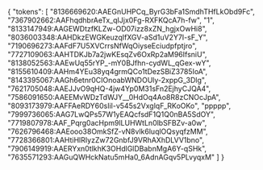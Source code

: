 {
  "tokens": [
    "8136669620:AAEGnUHPCq_ByrG3bFa1SmdhTHfLkObd9Fc",
    "7367902662:AAFhqdhbrAeTx_qIJjx0Fg-RXFKQcA7h-fw",
    "1",
    "8133147949:AAGEWDtzfKLZw-OD07izz8xZN_hgjxOwHi8",
    "8036003348:AAHDkzEWGKeuzqIfXGV-aSd1uV2Y7I-sF_Y",
    "7190696273:AAFdF7U5XVCrrsNfWqOiyseEciudpfptjro",
    "7727109063:AAHTDKJb7a2jwKEsqZv6OxRp2aM96IfsniU",
    "8138052563:AAEwUq55rYP_-mY0BJfhn-cydWL_qGex-wY",
    "8155610409:AAHm4YEu38yq4grmQCo1tDezSBiZ3785IoA",
    "8143395067:AAGh6etnr0CIOnoabWNDOUly-2xppG_3Dlg",
    "7621705048:AAEJJvO9qHQ-4jw4Yp0M31sFn2EjhyCJQA4",
    "7586091650:AAEEMvWDzTdWJY__0HdOq4Ao8R8zCNOcJpA",
    "8093173979:AAFFAeRDY60sIil-v545s2VxglqF_RKoOKo",
    "ppppp",
    "7999736065:AAG7LwQPs57W1yEAQcfsdF1Q1Q0nBA5SdOY",
    "7719807978:AAF_Pqrg0acHpm9lLUHWtLn0lbSFBZv-a0w",
    "7626796468:AAEooo38OmkSfZ-vN8vlk6luqlOQsyqfzMM",
    "7728366801:AAHtiHlRIyzZw72GnbfJ9VRhAXhDLVV1bno",
    "7906149919:AAERYxn0tlkhK3OHdlGlDBabnMgA6Y-qSHk",
    "7635571293:AAGuQWHckNatu5mHa0_6AdnAGqv5PLvyqxM"
  ]
}
